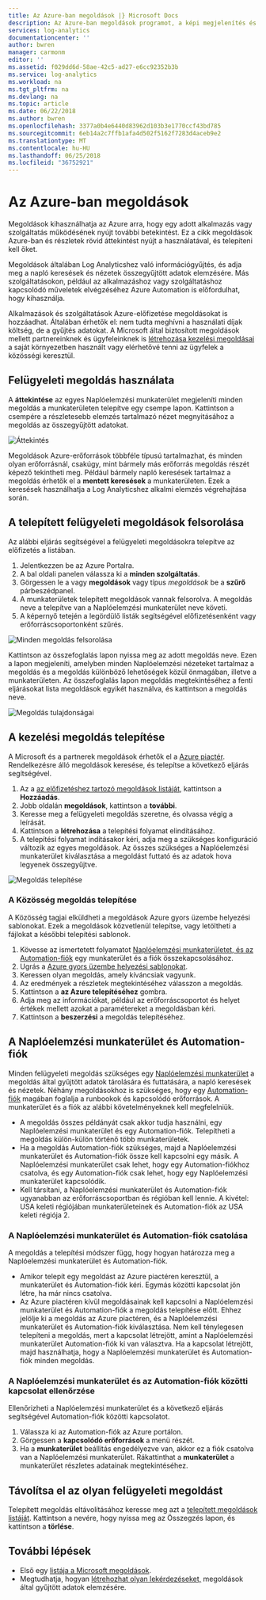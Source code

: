 ```yaml
---
title: Az Azure-ban megoldások |} Microsoft Docs
description: Az Azure-ban megoldások programot, a képi megjelenítés és az adatokat, amelyek egy adott probléma terület körül átalakítani metrikák biztosítanak beszerzési szabályok gyűjteménye.  Ez a cikk bemutatja, telepítéséről és használatáról a felügyeleti megoldás.
services: log-analytics
documentationcenter: ''
author: bwren
manager: carmonm
editor: ''
ms.assetid: f029dd6d-58ae-42c5-ad27-e6cc92352b3b
ms.service: log-analytics
ms.workload: na
ms.tgt_pltfrm: na
ms.devlang: na
ms.topic: article
ms.date: 06/22/2018
ms.author: bwren
ms.openlocfilehash: 3377a0b4e6440d83962d103b3e1770ccf43bd785
ms.sourcegitcommit: 6eb14a2c7ffb1afa4d502f5162f7283d4aceb9e2
ms.translationtype: MT
ms.contentlocale: hu-HU
ms.lasthandoff: 06/25/2018
ms.locfileid: "36752921"
---
```

# <a name="management-solutions-in-azure"></a>Az Azure-ban megoldások
Megoldások kihasználhatja az Azure arra, hogy egy adott alkalmazás vagy szolgáltatás működésének nyújt további betekintést. Ez a cikk megoldások Azure-ban és részletek rövid áttekintést nyújt a használatával, és telepíteni kell őket.

Megoldások általában Log Analyticshez való információgyűjtés, és adja meg a napló keresések és nézetek összegyűjtött adatok elemzésére. Más szolgáltatásokon, például az alkalmazáshoz vagy szolgáltatáshoz kapcsolódó műveletek elvégzéséhez Azure Automation is előfordulhat, hogy kihasználja.

Alkalmazások és szolgáltatások Azure-előfizetése megoldásokat is hozzáadhat. Általában érhetők el: nem tudta meghívni a használati díjak költség, de a gyűjtés adatokat. A Microsoft által biztosított megoldások mellett partnereinknek és ügyfeleinknek is [létrehozása kezelési megoldásai](../monitoring/monitoring-solutions-creating.md) a saját környezetben használt vagy elérhetővé tenni az ügyfelek a közösségi keresztül.

## <a name="using-management-solutions"></a>Felügyeleti megoldás használata
A **áttekintése** az egyes Naplóelemzési munkaterület megjeleníti minden megoldás a munkaterületen telepítve egy csempe lapon. Kattintson a csempére a részletesebb elemzés tartalmazó nézet megnyitásához a megoldás az összegyűjtött adatokat.

![Áttekintés](media/monitoring-solutions/overview.png)

Megoldások Azure-erőforrások többféle típusú tartalmazhat, és minden olyan erőforrásnál, csakúgy, mint bármely más erőforrás megoldás részét képező tekintheti meg. Például bármely napló keresések tartalmaz a megoldás érhetők el a **mentett keresések** a munkaterületen. Ezek a keresések használhatja a Log Analyticshez alkalmi elemzés végrehajtása során.

## <a name="list-installed-management-solutions"></a>A telepített felügyeleti megoldások felsorolása 
Az alábbi eljárás segítségével a felügyeleti megoldásokra telepítve az előfizetés a listában.

1. Jelentkezzen be az Azure Portalra.
2. A bal oldali panelen válassza ki a **minden szolgáltatás**.
3. Görgessen le a vagy **megoldások** vagy típus *megoldások* be a **szűrő** párbeszédpanel.
4. A munkaterületek telepített megoldások vannak felsorolva. A megoldás neve a telepítve van a Naplóelemzési munkaterület neve követi.
1. A képernyő tetején a legördülő listák segítségével előfizetésenként vagy erőforráscsoportonként szűrés.


![Minden megoldás felsorolása](media/monitoring-solutions/list-solutions-all.png)

Kattintson az összefoglalás lapon nyissa meg az adott megoldás neve. Ezen a lapon megjeleníti, amelyben minden Naplóelemzési nézeteket tartalmaz a megoldás és a megoldás különböző lehetőségek közül önmagában, illetve a munkaterületen. Az összefoglalás lapon megoldás megtekintéséhez a fenti eljárásokat lista megoldások egyikét használva, és kattintson a megoldás neve.

![Megoldás tulajdonságai](media/monitoring-solutions/solution-properties.png)



## <a name="install-a-management-solution"></a>A kezelési megoldás telepítése
A Microsoft és a partnerek megoldások érhetők el a [Azure piactér](https://azuremarketplace.microsoft.com). Rendelkezésre álló megoldások keresése, és telepítse a következő eljárás segítségével.

1. Az a [az előfizetéshez tartozó megoldások listáját](#list-installed-management-solutions), kattintson a **Hozzáadás**. 
1. Jobb oldalán **megoldások**, kattintson a **további**. 
1. Keresse meg a felügyeleti megoldás szeretne, és olvassa végig a leírását.
1. Kattintson a **létrehozása** a telepítési folyamat elindításához.
1. A telepítési folyamat indításakor kéri, adja meg a szükséges konfiguráció változik az egyes megoldások. Az összes szükséges a Naplóelemzési munkaterület kiválasztása a megoldást futtató és az adatok hova legyenek összegyűjtve. 

![Megoldás telepítése](media/monitoring-solutions/install-solution.png)

### <a name="install-a-solution-from-the-community"></a>A Közösség megoldás telepítése
A Közösség tagjai elküldheti a megoldások Azure gyors üzembe helyezési sablonokat. Ezek a megoldások közvetlenül telepítse, vagy letöltheti a fájlokat a későbbi telepítési sablonok.

1. Kövesse az ismertetett folyamatot [Naplóelemzési munkaterületet, és az Automation-fiók](#log-analytics-workspace-and-automation-account) egy munkaterület és a fiók összekapcsolásához.
2. Ugrás a [Azure gyors üzembe helyezési sablonokat](https://azure.microsoft.com/documentation/templates/). 
3. Keressen olyan megoldás, amely kíváncsiak vagyunk.
4. Az eredmények a részletek megtekintéséhez válasszon a megoldás.
5. Kattintson a **az Azure telepítéséhez** gombra.
6. Adja meg az információkat, például az erőforráscsoportot és helyet értékek mellett azokat a paramétereket a megoldásban kéri.
7. Kattintson a **beszerzési** a megoldás telepítéséhez.


## <a name="log-analytics-workspace-and-automation-account"></a>A Naplóelemzési munkaterület és Automation-fiók
Minden felügyeleti megoldás szükséges egy [Naplóelemzési munkaterület](../log-analytics/log-analytics-manage-access.md) a megoldás által gyűjtött adatok tárolására és futtatására, a napló keresések és nézetek. Néhány megoldásokhoz is szükséges, hogy egy [Automation-fiók](../automation/automation-security-overview.md#automation-account-overview) magában foglalja a runbookok és kapcsolódó erőforrások. A munkaterület és a fiók az alábbi követelményeknek kell megfelelniük.

* A megoldás összes példányát csak akkor tudja használni, egy Naplóelemzési munkaterület és egy Automation-fiók. Telepítheti a megoldás külön-külön történő több munkaterületek.
* Ha a megoldás Automation-fiók szükséges, majd a Naplóelemzési munkaterület és Automation-fiók össze kell kapcsolni egy másik. A Naplóelemzési munkaterület csak lehet, hogy egy Automation-fiókhoz csatolva, és egy Automation-fiók csak lehet, hogy egy Naplóelemzési munkaterület kapcsolódik.
* Kell társítani, a Naplóelemzési munkaterület és Automation-fiók ugyanabban az erőforráscsoportban és régióban kell lennie. A kivétel: USA keleti régiójában munkaterületeinek és Automation-fiók az USA keleti régiója 2.

### <a name="creating-a-link-between-a-log-analytics-workspace-and-automation-account"></a>A Naplóelemzési munkaterület és Automation-fiók csatolása
A megoldás a telepítési módszer függ, hogy hogyan határozza meg a Naplóelemzési munkaterület és Automation-fiók.

* Amikor telepít egy megoldást az Azure piactéren keresztül, a munkaterület és Automation-fiók kéri. Egymás közötti kapcsolat jön létre, ha már nincs csatolva.
* Az Azure piactéren kívül megoldásainak kell kapcsolni a Naplóelemzési munkaterület és Automation-fiók a megoldás telepítése előtt. Ehhez jelölje ki a megoldás az Azure piactéren, és a Naplóelemzési munkaterület és Automation-fiók kiválasztása. Nem kell ténylegesen telepíteni a megoldás, mert a kapcsolat létrejött, amint a Naplóelemzési munkaterület Automation-fiók ki van választva. Ha a kapcsolat létrejött, majd használhatja, hogy a Naplóelemzési munkaterület és Automation-fiók minden megoldás.

### <a name="verifying-the-link-between-a-log-analytics-workspace-and-automation-account"></a>A Naplóelemzési munkaterület és az Automation-fiók közötti kapcsolat ellenőrzése
Ellenőrizheti a Naplóelemzési munkaterület és a következő eljárás segítségével Automation-fiók közötti kapcsolatot.

1. Válassza ki az Automation-fiók az Azure portálon.
1. Görgessen a **kapcsolódó erőforrások** a menü részét.
1. Ha a **munkaterület** beállítás engedélyezve van, akkor ez a fiók csatolva van a Naplóelemzési munkaterület. Rákattinthat a **munkaterület** a munkaterület részletes adatainak megtekintéséhez.

## <a name="remove-a-management-solution"></a>Távolítsa el az olyan felügyeleti megoldást
Telepített megoldás eltávolításához keresse meg azt a [telepített megoldások listáját](#list-installed-management-solutions). Kattintson a nevére, hogy nyissa meg az Összegzés lapon, és kattintson a **törlése**.




## <a name="next-steps"></a>További lépések
* Első egy [listája a Microsoft megoldások](monitoring-solutions-inventory.md).
* Megtudhatja, hogyan [létrehozhat olyan lekérdezéseket,](../log-analytics/log-analytics-log-searches.md) megoldások által gyűjtött adatok elemzésére.

